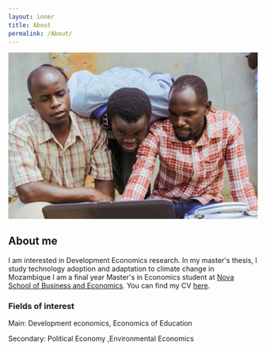 ```yaml
---
layout: inner
title: About
permalink: /About/
---
```

![A image](/img/focusing.jpg)
## About me
I am interested in Development Economics research. In my master's thesis, I study technology adoption and adaptation to climate change in Mozambique I am a final year Master's in Economics student at [Nova School of Business and Economics](https://www.novasbe.unl.pt/en/programs/masters/economics/program). You can find my CV [here]().

### Fields of interest
Main: Development economics, Economics of Education 

Secondary: Political Economy ,Environmental Economics 
